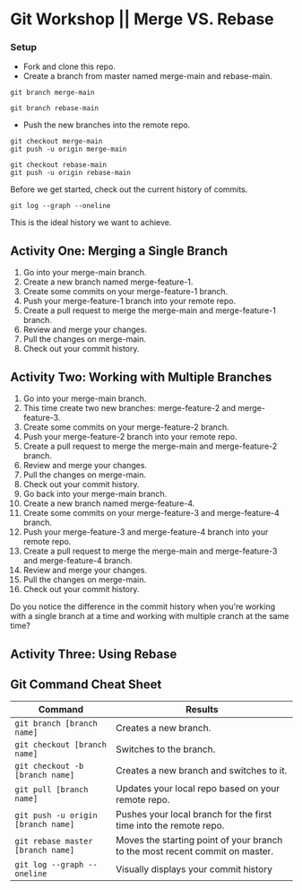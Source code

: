 # Git Workshop || Merge VS. Rebase

### Setup

* Fork and clone this repo.
* Create a branch from master named merge-main and rebase-main.
```
git branch merge-main
```
```
git branch rebase-main
```
* Push the new branches into the remote repo.
```
git checkout merge-main
git push -u origin merge-main
```
```
git checkout rebase-main
git push -u origin rebase-main
```
Before we get started, check out the current history of commits. 
```
git log --graph --oneline
```
This is the ideal history we want to achieve.

## Activity One: Merging a Single Branch

1. Go into your merge-main branch.
2. Create a new branch named merge-feature-1.
3. Create some commits on your merge-feature-1 branch.
4. Push your merge-feature-1 branch into your remote repo.
5. Create a pull request to merge the merge-main and merge-feature-1 branch.
6. Review and merge your changes.
7. Pull the changes on merge-main.
8. Check out your commit history.

## Activity Two: Working with Multiple Branches

1. Go into your merge-main branch.
2. This time create two new branches: merge-feature-2 and merge-feature-3.
3. Create some commits on your merge-feature-2 branch.
4. Push your merge-feature-2 branch into your remote repo.
5. Create a pull request to merge the merge-main and merge-feature-2 branch.
6. Review and merge your changes.
7. Pull the changes on merge-main.
8. Check out your commit history.
9. Go back into your merge-main branch.
10. Create a new branch named merge-feature-4.
3. Create some commits on your merge-feature-3 and merge-feature-4 branch.
11. Push your merge-feature-3 and merge-feature-4 branch into your remote repo.
12. Create a pull request to merge the merge-main and merge-feature-3 and merge-feature-4 branch.
13. Review and merge your changes.
14. Pull the changes on merge-main.
15. Check out your commit history.

Do you notice the difference in the commit history when you're working with a single branch at a time and working
with multiple cranch at the same time?


## Activity Three: Using Rebase

## Git Command Cheat Sheet

|Command|Results|
|-------|-------|
|```git branch [branch name]```|Creates a new branch.|
|```git checkout [branch name]```|Switches to the branch.|
|```git checkout -b [branch name]```|Creates a new branch and switches to it.|
|```git pull [branch name]```|Updates your local repo based on your remote repo.|
|```git push -u origin [branch name]```|Pushes your local branch for the first time into the remote repo.|
|```git rebase master [branch name]```| Moves the starting point of your branch to the most recent commit on master.|
|```git log --graph --oneline```|Visually displays your commit history|
